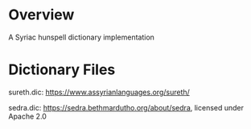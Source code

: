 # Overview
A Syriac hunspell dictionary implementation

# Dictionary Files

sureth.dic: https://www.assyrianlanguages.org/sureth/

sedra.dic:  https://sedra.bethmardutho.org/about/sedra, licensed under Apache 2.0
